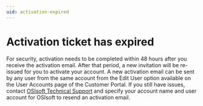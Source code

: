 ```yaml
---
uid: activation-expired
---
```


# Activation ticket has expired

For security, activation needs to be completed within 48 hours after you receive the activation email. After that period, a new invitation will be re-issued for you to activate your account. A new activation email can be sent by any user from the same account from the Edit User option available on the User Accounts page of the Customer Portal. If you still have issues, contact [OSIsoft Technical Support](https://my.osisoft.com/) and specify your account name and user account for OSIsoft to resend an activation email.
